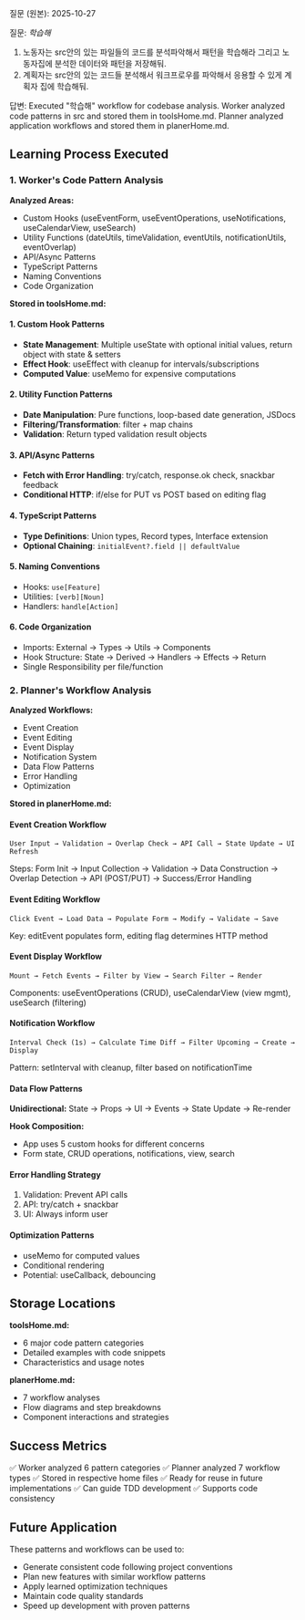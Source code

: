 질문 (원본):
2025-10-27

질문: *학습해* 
1. 노동자는 src안의 있는 파일들의 코드를 분석파악해서 패턴을 학습해라 그리고 노동자집에 분석한 데이터와 패턴을 저장해둬.
2. 계획자는 src안의 있는 코드들 분석해서 워크프로우를 파악해서 응용할 수 있게  계획자 집에 학습해둬.

답변:
Executed "학습해" workflow for codebase analysis. Worker analyzed code patterns in src and stored them in toolsHome.md. Planner analyzed application workflows and stored them in planerHome.md.

<!-- 코드베이스 분석을 위한 "학습해" 워크플로를 실행했습니다. 노동자는 src의 코드 패턴을 분석하고 toolsHome.md에 저장했습니다. 계획자는 애플리케이션 워크플로를 분석하고 planerHome.md에 저장했습니다. -->

## Learning Process Executed
<!-- 실행된 학습 프로세스 -->

### 1. Worker's Code Pattern Analysis
<!-- 노동자의 코드 패턴 분석 -->

**Analyzed Areas:**
- Custom Hooks (useEventForm, useEventOperations, useNotifications, useCalendarView, useSearch)
- Utility Functions (dateUtils, timeValidation, eventUtils, notificationUtils, eventOverlap)
- API/Async Patterns
- TypeScript Patterns
- Naming Conventions
- Code Organization

**Stored in toolsHome.md:**

#### 1. Custom Hook Patterns
- **State Management**: Multiple useState with optional initial values, return object with state & setters
- **Effect Hook**: useEffect with cleanup for intervals/subscriptions
- **Computed Value**: useMemo for expensive computations

#### 2. Utility Function Patterns
- **Date Manipulation**: Pure functions, loop-based date generation, JSDocs
- **Filtering/Transformation**: filter + map chains
- **Validation**: Return typed validation result objects

#### 3. API/Async Patterns
- **Fetch with Error Handling**: try/catch, response.ok check, snackbar feedback
- **Conditional HTTP**: if/else for PUT vs POST based on editing flag

#### 4. TypeScript Patterns
- **Type Definitions**: Union types, Record types, Interface extension
- **Optional Chaining**: `initialEvent?.field || defaultValue`

#### 5. Naming Conventions
- Hooks: `use[Feature]`
- Utilities: `[verb][Noun]`
- Handlers: `handle[Action]`

#### 6. Code Organization
- Imports: External → Types → Utils → Components
- Hook Structure: State → Derived → Handlers → Effects → Return
- Single Responsibility per file/function

### 2. Planner's Workflow Analysis
<!-- 계획자의 워크플로 분석 -->

**Analyzed Workflows:**
- Event Creation
- Event Editing
- Event Display
- Notification System
- Data Flow Patterns
- Error Handling
- Optimization

**Stored in planerHome.md:**

#### Event Creation Workflow
```
User Input → Validation → Overlap Check → API Call → State Update → UI Refresh
```
Steps: Form Init → Input Collection → Validation → Data Construction → Overlap Detection → API (POST/PUT) → Success/Error Handling

#### Event Editing Workflow
```
Click Event → Load Data → Populate Form → Modify → Validate → Save
```
Key: editEvent populates form, editing flag determines HTTP method

#### Event Display Workflow
```
Mount → Fetch Events → Filter by View → Search Filter → Render
```
Components: useEventOperations (CRUD), useCalendarView (view mgmt), useSearch (filtering)

#### Notification Workflow
```
Interval Check (1s) → Calculate Time Diff → Filter Upcoming → Create → Display
```
Pattern: setInterval with cleanup, filter based on notificationTime

#### Data Flow Patterns
**Unidirectional:** State → Props → UI → Events → State Update → Re-render

**Hook Composition:**
- App uses 5 custom hooks for different concerns
- Form state, CRUD operations, notifications, view, search

#### Error Handling Strategy
1. Validation: Prevent API calls
2. API: try/catch + snackbar
3. UI: Always inform user

#### Optimization Patterns
- useMemo for computed values
- Conditional rendering
- Potential: useCallback, debouncing

## Storage Locations
<!-- 저장 위치 -->

**toolsHome.md:**
- 6 major code pattern categories
- Detailed examples with code snippets
- Characteristics and usage notes

**planerHome.md:**
- 7 workflow analyses
- Flow diagrams and step breakdowns
- Component interactions and strategies

## Success Metrics
<!-- 성공 지표 -->
✅ Worker analyzed 6 pattern categories
✅ Planner analyzed 7 workflow types
✅ Stored in respective home files
✅ Ready for reuse in future implementations
✅ Can guide TDD development
✅ Supports code consistency

## Future Application
<!-- 향후 적용 -->
These patterns and workflows can be used to:
- Generate consistent code following project conventions
- Plan new features with similar workflow patterns
- Apply learned optimization techniques
- Maintain code quality standards
- Speed up development with proven patterns

